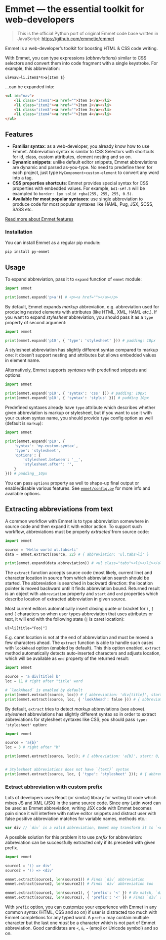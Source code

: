 # Emmet — the essential toolkit for web-developers

> This is the official Python port of original Emmet code base written in JavaScript: https://github.com/emmetio/emmet

Emmet is a web-developer’s toolkit for boosting HTML & CSS code writing.

With Emmet, you can type expressions (_abbreviations_) similar to CSS selectors and convert them into code fragment with a single keystroke. For example, this abbreviation:

```
ul#nav>li.item$*4>a{Item $}
```

...can be expanded into:

```html
<ul id="nav">
    <li class="item1"><a href="">Item 1</a></li>
    <li class="item2"><a href="">Item 2</a></li>
    <li class="item3"><a href="">Item 3</a></li>
    <li class="item4"><a href="">Item 4</a></li>
</ul>
```

## Features

* **Familiar syntax**: as a web-developer, you already know how to use Emmet. Abbreviation syntax is similar to CSS Selectors with shortcuts for id, class, custom attributes, element nesting and so on.
* **Dynamic snippets**: unlike default editor snippets, Emmet abbreviations are dynamic and parsed as-you-type. No need to predefine them for each project, just type `MyComponent>custom-element` to convert any word into a tag.
* **CSS properties shortcuts**: Emmet provides special syntax for CSS properties with embedded values. For example, `bd1-s#f.5` will be exampled to `border: 1px solid rgba(255, 255, 255, 0.5)`.
* **Available for most popular syntaxes**: use single abbreviation to produce code for most popular syntaxes like HAML, Pug, JSX, SCSS, SASS etc.

[Read more about Emmet features](https://docs.emmet.io)

### Installation

You can install Emmet as a regular pip module:

```bash
pip install py-emmet
```

## Usage

To expand abbreviation, pass it to `expand` function of `emmet` module:

```py
import emmet

print(emmet.expand('p>a')) # <p><a href=""></a></p>
```

By default, Emmet expands *markup* abbreviation, e.g. abbreviation used for producing nested elements with attributes (like HTML, XML, HAML etc.). If you want to expand *stylesheet* abbreviation, you should pass it as a `type` property of second argument:

```py
import emmet

print(emmet.expand('p10', { 'type': 'stylesheet' })) # padding: 10px
```

A stylesheet abbreviation has slightly different syntax compared to markup one: it doesn’t support nesting and attributes but allows embedded values in element name.

Alternatively, Emmet supports *syntaxes* with predefined snippets and options:

```py
import emmet

print(emmet.expand('p10', { 'syntax': 'css' })) # padding: 10px;
print(emmet.expand('p10', { 'syntax': 'stylus' })) # padding 10px
```

Predefined syntaxes already have `type` attribute which describes whether given abbreviation is markup or stylesheet, but if you want to use it with your custom syntax name, you should provide `type` config option as well (default is `markup`):

```py
import emmet

print(emmet.expand('p10', {
    'syntax': 'my-custom-syntax',
    'type': 'stylesheet',
    'options': {
        'stylesheet.between': '__',
        'stylesheet.after': '',
    }
})) # padding__10px
```

You can pass `options` property as well to shape-up final output or enable/disable various features. See [`emmet/config.py`](emmet/config.py) for more info and available options.

## Extracting abbreviations from text

A common workflow with Emmet is to type abbreviation somewhere in source code and then expand it with editor action. To support such workflow, abbreviations must be properly _extracted_ from source code:

```py
import emmet

source = 'Hello world ul.tabs>li'
data = emmet.extract(source, 22) # { abbreviation: 'ul.tabs>li' }

print(emmet.expand(data.abbreviation)) # <ul class="tabs"><li></li></ul>
```

The `extract` function accepts source code (most likely, current line) and character location in source from which abbreviation search should be started. The abbreviation is searched in backward direction: the location pointer is moved backward until it finds abbreviation bound. Returned result is an object with `abbreviation` property and `start` and `end` properties which describe location of extracted abbreviation in given source.

Most current editors automatically insert closing quote or bracket for `(`, `[` and `{` characters so when user types abbreviation that uses attributes or text, it will end with the following state (`|` is caret location):

```
ul>li[title="Foo|"]
```

E.g. caret location is not at the end of abbreviation and must be moved a few characters ahead. The `extract` function is able to handle such cases with `lookAhead` option (enabled by default). This this option enabled, `extract` method automatically detects auto-inserted characters and adjusts location, which will be available as `end` property of the returned result:

```py
import emmet

source = 'a div[title] b'
loc = 11 # right after "title" word

# `lookAhead` is enabled by default
print(emmet.extract(source, loc)) # { abbreviation: 'div[title]', start: 2, end: 12 }
print(emmet.extract(source, loc, { 'lookAhead': false })) # { abbreviation: 'title', start: 6, end: 11 }
```

By default, `extract` tries to detect _markup_ abbreviations (see above). _stylesheet_ abbreviations has slightly different syntax so in order to extract abbreviations for stylesheet syntaxes like CSS, you should pass `type: 'stylesheet'` option:

```py
import emmet

source = 'a{b}'
loc = 3 # right after "b"

print(emmet.extract(source, loc)); # { abbreviation: 'a{b}', start: 0, end: 4 }


# Stylesheet abbreviations does not have `{text}` syntax
print(emmet.extract(source, loc, { 'type': 'stylesheet' })); # { abbreviation: 'b', start: 2, end: 3 }
```

### Extract abbreviation with custom prefix

Lots of developers uses React (or similar) library for writing UI code which mixes JS and XML (JSX) in the same source code. Since _any_ Latin word can be used as Emmet abbreviation, writing JSX code with Emmet becomes pain since it will interfere with native editor snippets and distract user with false positive abbreviation matches for variable names, methods etc.:

```js
var div // `div` is a valid abbreviation, Emmet may transform it to `<div></div>`
```

A possible solution for this problem it to use _prefix_ for abbreviation: abbreviation can be successfully extracted only if its preceded with given prefix.

```py
import emmet

source1 = '() => div'
source2 = '() => <div'

emmet.extract(source1, len(source1)) # Finds `div` abbreviation
emmet.extract(source2, len(source2)) # Finds `div` abbreviation too

emmet.extract(source1, len(source1), { 'prefix': '<' }) # No match, `div` abbreviation is not preceded with `<` prefix
emmet.extract(source2, len(source2), { 'prefix': '<' }) # Finds `div` since it preceded with `<` prefix
```

With `prefix` option, you can customize your experience with Emmet in any common syntax (HTML, CSS and so on) if user is distracted too much with Emmet completions for any typed word. A `prefix` may contain multiple character but the last one *must* be a character which is not part of Emmet abbreviation. Good candidates are `<`, `&`, `→` (emoji or Unicode symbol) and so on.
